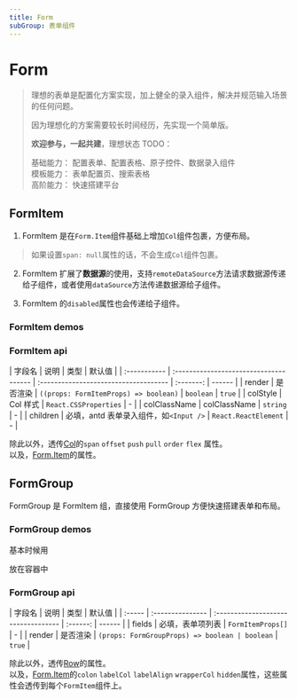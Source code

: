 ```yaml
---
title: Form
subGroup: 表单组件
---
```


# Form

> 理想的表单是配置化方案实现，加上健全的录入组件，解决并规范输入场景的任何问题。
>
> 因为理想化的方案需要较长时间经历，先实现一个简单版。
>
> **欢迎参与，一起共建**，理想状态 TODO：
>
> 基础能力： 配置表单、配置表格、原子控件、数据录入组件  
> 模板能力： 表单配置页、搜索表格  
> 高阶能力： 快速搭建平台

## FormItem

1. FormItem 是在`Form.Item`组件基础上增加`Col`组件包裹，方便布局。

> 如果设置`span: null`属性的话，不会生成`Col`组件包裹。

<!-- 2022年5月14号更新 -->

2. FormItem 扩展了**数据源**的使用，支持`remoteDataSource`方法请求数据源传递给子组件，或者使用`dataSource`方法传递数据源给子组件。

3. FormItem 的`disabled`属性也会传递给子组件。

### FormItem demos

<Demo src="./demos/formitemdemo.tsx" />

### FormItem api

| 字段名       | 说明                                   | 类型                                  |  默认值   |
| :----------- | :------------------------------------- | :------------------------------------ | :-------: | ------ |
| render       | 是否渲染                               | `((props: FormItemProps) => boolean)` | `boolean` | `true` |
| colStyle     | Col 样式                               | `React.CSSProperties`                 |     -     |
| colClassName | colClassName                           | `string`                              |     -     |
| children     | 必填，antd 表单录入组件，如`<Input />` | `React.ReactElement`                  |     -     |

除此以外，透传[Col](https://ant.design/components/grid-cn/#Col)的`span` `offset` `push` `pull` `order` `flex` 属性。  
以及，[Form.Item](https://ant.design/components/form-cn/#Form.Item)的属性。

## FormGroup

FormGroup 是 FormItem 组，直接使用 FormGroup 方便快速搭建表单和布局。

### FormGroup demos

基本时候用
<Demo src="./demos/formgroupdemo.tsx" />

放在容器中
<Demo src="./demos/carddemo.tsx" />

### FormGroup api

| 字段名 | 说明             | 类型                                |  默认值  |
| :----- | :--------------- | :---------------------------------- | :------: | ------ |
| fields | 必填，表单项列表 | `FormItemProps[]`                   |    -     |
| render | 是否渲染         | `(props: FormGroupProps) => boolean | boolean` | `true` |

除此以外，透传[Row](https://ant.design/components/grid-cn/#Row)的属性。  
以及，[Form.Item](https://ant.design/components/form-cn/#Form.Item)的`colon` `labelCol` `labelAlign` `wrapperCol` `hidden`属性，这些属性会透传到每个`FormItem`组件上。
